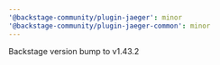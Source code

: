 ```yaml
---
'@backstage-community/plugin-jaeger': minor
'@backstage-community/plugin-jaeger-common': minor
---
```


Backstage version bump to v1.43.2
